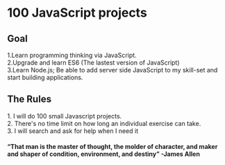 <h1> 100 JavaScript projects </h1>
<h2> Goal </h2>
1.Learn programming thinking via JavaScript.<br>
2.Upgrade and learn ES6 (The lastest version of JavaScript) <br>
3.Learn Node.js; Be able to add server side JavaScript to my skill-set and start building applications.

<h2> The Rules </h2>
  1. I will do 100 small Javascript projects.<br>
  2. There's no time limit on how long an individual exercise can take.<br>
  3. I will search and ask for help when I need it <br>
 
 <h4> 
  “That man is the master of thought, the molder of character, and maker and shaper of condition, environment, and destiny” -James Allen
 </h4>
